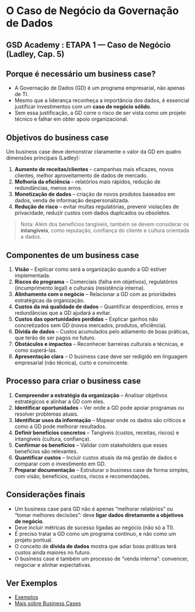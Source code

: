 # O Caso de Negócio da Governação de Dados

## GSD Academy :  ETAPA 1 — Caso de Negócio (Ladley, Cap. 5) 
<!--- https://jppdspoc.gensparkspace.com/
- [A diferença entre um Business Case e Use Case](https://gemini.google.com/share/d05a12603166)-->

## Porque é necessário um business case?
- A Governação de Dados (GD) é um programa empresarial, não apenas de TI.  
- Mesmo que a liderança reconheça a importância dos dados, é essencial justificar investimentos com um **caso de negócio sólido**.  
- Sem essa justificação, a GD corre o risco de ser vista como um projeto técnico e falhar em obter apoio organizacional.  

## Objetivos do business case
Um business case deve demonstrar claramente o valor da GD em quatro dimensões principais (Ladley):

1. **Aumento de receitas/clientes** – campanhas mais eficazes, novos clientes, melhor aproveitamento de dados de mercado.  
2. **Melhoria da eficiência** – relatórios mais rápidos, redução de redundâncias, menos erros.  
3. **Monetização de dados** – criação de novos produtos baseados em dados, venda de informação despersonalizada.  
4. **Redução de risco** – evitar multas regulatórias, prevenir violações de privacidade, reduzir custos com dados duplicados ou obsoletos.  

> Nota: Além dos benefícios tangíveis, também se devem considerar os **intangíveis**, como reputação, confiança do cliente e cultura orientada a dados.  

## Componentes de um business case
1. **Visão** – Explicar como será a organização quando a GD estiver implementada.  
2. **Riscos do programa** – Comerciais (falha em objetivos), regulatórios (incumprimento legal) e culturais (resistência interna).  
3. **Alinhamento com o negócio** – Relacionar a GD com as prioridades estratégicas da organização.  
4. **Custos da má qualidade de dados** – Quantificar desperdícios, erros e redundâncias que a GD ajudará a evitar.  
5. **Custos das oportunidades perdidas** – Explicar ganhos não concretizados sem GD (novos mercados, produtos, eficiência).  
6. **Dívida de dados** – Custos acumulados pelo adiamento de boas práticas, que terão de ser pagos no futuro.  
7. **Obstáculos e impactos** – Reconhecer barreiras culturais e técnicas, e como superá-las.  
8. **Apresentação clara** – O business case deve ser redigido em linguagem empresarial (não técnica), curto e convincente.  

## Processo para criar o business case
1. **Compreender a estratégia da organização** – Analisar objetivos estratégicos e alinhar a GD com eles.  
2. **Identificar oportunidades** – Ver onde a GD pode apoiar programas ou resolver problemas atuais.  
3. **Identificar usos da informação** – Mapear onde os dados são críticos e como a GD pode melhorar resultados.  
4. **Definir benefícios concretos** – Tangíveis (custos, receitas, riscos) e intangíveis (cultura, confiança).  
5. **Confirmar os benefícios** – Validar com stakeholders que esses benefícios são relevantes.  
6. **Quantificar custos** – Incluir custos atuais da má gestão de dados e comparar com o investimento em GD.  
7. **Preparar documentação** – Estruturar o business case de forma simples, com visão, benefícios, custos, riscos e recomendações.  

## Considerações finais
- Um business case para GD não é apenas “melhorar relatórios” ou “tomar melhores decisões”: deve **ligar dados diretamente a objetivos de negócio**.  
- Deve incluir métricas de sucesso ligadas ao negócio (não só a TI).  
- É preciso tratar a GD como um programa contínuo, e não como um projeto pontual.  
- O conceito de **dívida de dados** mostra que adiar boas práticas terá custos ainda maiores no futuro.  
- O business case é também um processo de “venda interna”: convencer, negociar e alinhar expectativas.  


## Ver Exemplos
- [Exemplos](https://guilhasn.github.io/GSD-ACADEMY/ETAPA%201%20-%20Business%20Case/exemplo1/)
- [Mais sobre Business Cases](https://jppdspoc.gensparkspace.com/)

